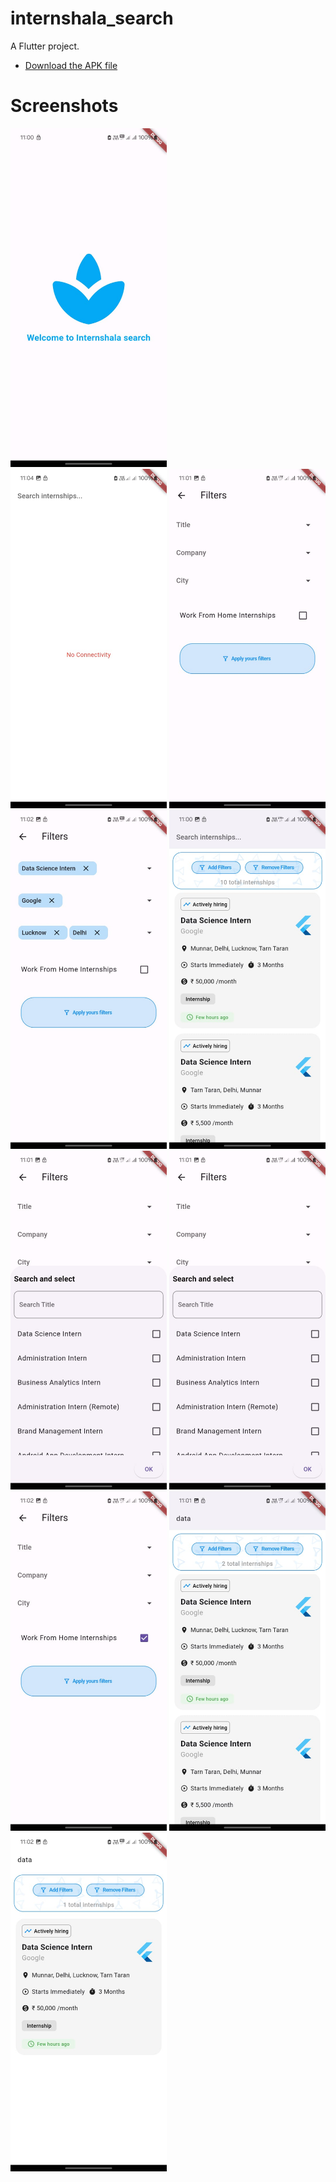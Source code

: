 # internshala_search

A Flutter project.


- [Download the APK file](https://github.com/navneetprajapati26/internshala-search/blob/main/apk/app-release.apk)

# Screenshots
<p>
<img src="https://github.com/navneetprajapati26/internshala-search/blob/main/img/WhatsApp%20Image%202024-01-20%20at%2011.04.54%20PM.jpeg" alt="" width = "250" >
<img src="https://raw.githubusercontent.com/navneetprajapati26/img/WhatsApp Image 2024-01-20 at 11.04.54 PM.jpeg" alt="" width = "250" >
<img src="https://github.com/navneetprajapati26/internshala-search/blob/main/img/WhatsApp%20Image%202024-01-20%20at%2011.04.55%20PM%20(1).jpeg" alt="" width = "250">
<img src="https://github.com/navneetprajapati26/internshala-search/blob/main/img/WhatsApp%20Image%202024-01-20%20at%2011.04.55%20PM.jpeg" alt=""width = "250" >
<img src="https://github.com/navneetprajapati26/internshala-search/blob/main/img/WhatsApp%20Image%202024-01-20%20at%2011.04.56%20PM%20(1).jpeg" alt=""width = "250" >
<img src="https://github.com/navneetprajapati26/internshala-search/blob/main/img/WhatsApp%20Image%202024-01-20%20at%2011.04.56%20PM%20(2).jpeg" alt=""width = "250" >
<img src="https://github.com/navneetprajapati26/internshala-search/blob/main/img/WhatsApp%20Image%202024-01-20%20at%2011.04.56%20PM.jpeg" alt=""width = "250" >
<img src="https://github.com/navneetprajapati26/internshala-search/blob/main/img/WhatsApp%20Image%202024-01-20%20at%2011.04.56%20PM.jpeg" alt=""width = "250" >
<img src="https://github.com/navneetprajapati26/internshala-search/blob/main/img/WhatsApp%20Image%202024-01-20%20at%2011.04.57%20PM%20(2).jpeg" alt=""width = "250" >
<img src="https://github.com/navneetprajapati26/internshala-search/blob/main/img/WhatsApp%20Image%202024-01-20%20at%2011.04.57%20PM.jpeg" alt=""width = "250" >
<img src="https://github.com/navneetprajapati26/internshala-search/blob/main/img/WhatsApp%20Image%202024-01-20%20at%2011.04.58%20PM.jpeg" alt=""width = "250" >

</p>